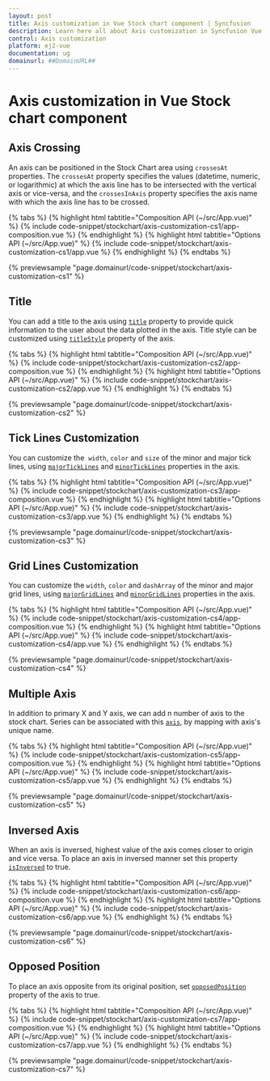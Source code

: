 ```yaml
---
layout: post
title: Axis customization in Vue Stock chart component | Syncfusion
description: Learn here all about Axis customization in Syncfusion Vue Stock chart component of Syncfusion Essential JS 2 and more.
control: Axis customization 
platform: ej2-vue
documentation: ug
domainurl: ##DomainURL##
---
```


# Axis customization in Vue Stock chart component

## Axis Crossing

An axis can be positioned in the Stock Chart area using `crossesAt` properties. The `crossesAt`  property specifies the values (datetime, numeric, or logarithmic) at which the axis line has to be intersected with the vertical axis or vice-versa, and the `crossesInAxis` property specifies the axis name with which the axis line has to be crossed.

{% tabs %}
{% highlight html tabtitle="Composition API (~/src/App.vue)" %}
{% include code-snippet/stockchart/axis-customization-cs1/app-composition.vue %}
{% endhighlight %}
{% highlight html tabtitle="Options API (~/src/App.vue)" %}
{% include code-snippet/stockchart/axis-customization-cs1/app.vue %}
{% endhighlight %}
{% endtabs %}
        
{% previewsample "page.domainurl/code-snippet/stockchart/axis-customization-cs1" %}

## Title

You can add a title to the axis using [`title`](https://ej2.syncfusion.com/vue/documentation/api/stock-chart/stockChartAxisModel/#title) property to provide quick information to the user about the data plotted in the axis. Title style can be customized using [`titleStyle`](https://ej2.syncfusion.com/vue/documentation/api/stock-chart/stockChartAxisModel/#titlestyle) property of the axis.

{% tabs %}
{% highlight html tabtitle="Composition API (~/src/App.vue)" %}
{% include code-snippet/stockchart/axis-customization-cs2/app-composition.vue %}
{% endhighlight %}
{% highlight html tabtitle="Options API (~/src/App.vue)" %}
{% include code-snippet/stockchart/axis-customization-cs2/app.vue %}
{% endhighlight %}
{% endtabs %}
        
{% previewsample "page.domainurl/code-snippet/stockchart/axis-customization-cs2" %}

## Tick Lines Customization

You can customize the  `width`, `color` and `size` of the minor and major tick lines, using [`majorTickLines`](https://ej2.syncfusion.com/vue/documentation/api/stock-chart/stockChartAxisModel/#majorticklines) and [`minorTickLines`](https://ej2.syncfusion.com/vue/documentation/api/stock-chart/stockChartAxisModel/#minorticklines) properties in the axis.

{% tabs %}
{% highlight html tabtitle="Composition API (~/src/App.vue)" %}
{% include code-snippet/stockchart/axis-customization-cs3/app-composition.vue %}
{% endhighlight %}
{% highlight html tabtitle="Options API (~/src/App.vue)" %}
{% include code-snippet/stockchart/axis-customization-cs3/app.vue %}
{% endhighlight %}
{% endtabs %}
        
{% previewsample "page.domainurl/code-snippet/stockchart/axis-customization-cs3" %}

## Grid Lines Customization

You can customize the `width`, `color` and `dashArray` of the minor and major grid lines, using [`majorGridLines`](https://ej2.syncfusion.com/vue/documentation/api/stock-chart/stockChartAxisModel/#majorgridlines) and [`minorGridLines`](https://ej2.syncfusion.com/vue/documentation/api/stock-chart/stockChartAxisModel/#minorgridlines) properties in the axis.

{% tabs %}
{% highlight html tabtitle="Composition API (~/src/App.vue)" %}
{% include code-snippet/stockchart/axis-customization-cs4/app-composition.vue %}
{% endhighlight %}
{% highlight html tabtitle="Options API (~/src/App.vue)" %}
{% include code-snippet/stockchart/axis-customization-cs4/app.vue %}
{% endhighlight %}
{% endtabs %}
        
{% previewsample "page.domainurl/code-snippet/stockchart/axis-customization-cs4" %}

## Multiple Axis

In addition to primary X and Y axis, we can add n number of axis to the stock chart. Series can be associated with this [`axis`](https://ej2.syncfusion.com/vue/documentation/api/stock-chart/stockChartAxisModel), by mapping with axis's unique name.

{% tabs %}
{% highlight html tabtitle="Composition API (~/src/App.vue)" %}
{% include code-snippet/stockchart/axis-customization-cs5/app-composition.vue %}
{% endhighlight %}
{% highlight html tabtitle="Options API (~/src/App.vue)" %}
{% include code-snippet/stockchart/axis-customization-cs5/app.vue %}
{% endhighlight %}
{% endtabs %}
        
{% previewsample "page.domainurl/code-snippet/stockchart/axis-customization-cs5" %}

## Inversed Axis

<!-- markdownlint-disable MD033 -->

When an axis is inversed, highest value of the axis comes closer to origin and vice versa. To place an axis in inversed manner set this property [`isInversed`](https://ej2.syncfusion.com/vue/documentation/api/stock-chart/stockChartAxisModel/#isinversed) to true.

 {% tabs %}
{% highlight html tabtitle="Composition API (~/src/App.vue)" %}
{% include code-snippet/stockchart/axis-customization-cs6/app-composition.vue %}
{% endhighlight %}
{% highlight html tabtitle="Options API (~/src/App.vue)" %}
{% include code-snippet/stockchart/axis-customization-cs6/app.vue %}
{% endhighlight %}
{% endtabs %}
        
{% previewsample "page.domainurl/code-snippet/stockchart/axis-customization-cs6" %}

## Opposed Position

<!-- markdownlint-disable MD012 -->
To place an axis opposite from its original position, set [`opposedPosition`](https://ej2.syncfusion.com/vue/documentation/api/stock-chart/stockChartAxisModel/#opposedposition) property of the axis to true.
<!-- markdownlint-disable MD012 -->

 {% tabs %}
{% highlight html tabtitle="Composition API (~/src/App.vue)" %}
{% include code-snippet/stockchart/axis-customization-cs7/app-composition.vue %}
{% endhighlight %}
{% highlight html tabtitle="Options API (~/src/App.vue)" %}
{% include code-snippet/stockchart/axis-customization-cs7/app.vue %}
{% endhighlight %}
{% endtabs %}
        
{% previewsample "page.domainurl/code-snippet/stockchart/axis-customization-cs7" %}